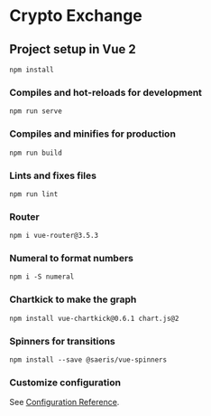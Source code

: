# Crypto Exchange

## Project setup in Vue 2
```
npm install
```

### Compiles and hot-reloads for development
```
npm run serve
```

### Compiles and minifies for production
```
npm run build
```

### Lints and fixes files
```
npm run lint
```

### Router
```
npm i vue-router@3.5.3
```

### Numeral to format numbers
```
npm i -S numeral
```

### Chartkick to make the graph
```
npm install vue-chartkick@0.6.1 chart.js@2
```

### Spinners for transitions
```
npm install --save @saeris/vue-spinners
```

### Customize configuration
See [Configuration Reference](https://cli.vuejs.org/config/).
